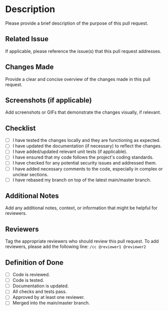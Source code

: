 # Description

Please provide a brief description of the purpose of this pull request.

## Related Issue

If applicable, please reference the issue(s) that this pull request addresses.

## Changes Made

Provide a clear and concise overview of the changes made in this pull request.

## Screenshots (if applicable)

Add screenshots or GIFs that demonstrate the changes visually, if relevant.

## Checklist

- [ ] I have tested the changes locally and they are functioning as expected.
- [ ] I have updated the documentation (if necessary) to reflect the changes.
- [ ] I have added/updated relevant unit tests (if applicable).
- [ ] I have ensured that my code follows the project's coding standards.
- [ ] I have checked for any potential security issues and addressed them.
- [ ] I have added necessary comments to the code, especially in complex or unclear sections.
- [ ] I have rebased my branch on top of the latest main/master branch.

## Additional Notes

Add any additional notes, context, or information that might be helpful for reviewers.

## Reviewers

Tag the appropriate reviewers who should review this pull request. To add reviewers, please add the following line: `/cc @reviewer1 @reviewer2`

## Definition of Done

- [ ] Code is reviewed.
- [ ] Code is tested.
- [ ] Documentation is updated.
- [ ] All checks and tests pass.
- [ ] Approved by at least one reviewer.
- [ ] Merged into the main/master branch.
